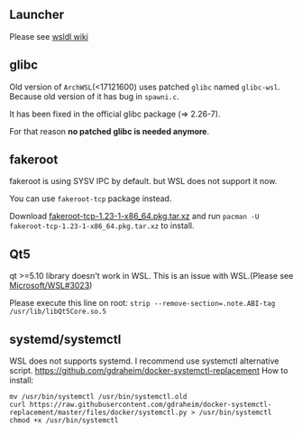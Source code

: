 ## Launcher
Please see [wsldl wiki](https://github.com/yuk7/wsldl/wiki)

## glibc
Old version of `ArchWSL`(<17121600) uses patched `glibc` named `glibc-wsl`. Because old version of it has bug in `spawni.c`.

It has been fixed in the official glibc package (=> 2.26-7).

For that reason **no patched glibc is needed anymore**.


## fakeroot
fakeroot is using SYSV IPC by default.
but WSL does not support it now.

You can use `fakeroot-tcp` package instead.

Download [fakeroot-tcp-1.23-1-x86_64.pkg.tar.xz](https://github.com/yuk7/arch-prebuilt/releases/download/18082100/fakeroot-tcp-1.23-1-x86_64.pkg.tar.xz) and run ```pacman -U fakeroot-tcp-1.23-1-x86_64.pkg.tar.xz``` to install.

## Qt5
qt >=5.10 library doesn't work in WSL. This is an issue with WSL.(Please see [Microsoft/WSL#3023](https://github.com/Microsoft/WSL/issues/3023))

Please execute this line on root:
```strip --remove-section=.note.ABI-tag /usr/lib/libQt5Core.so.5```

## systemd/systemctl
WSL does not supports systemd.
I recommend use systemctl alternative script.
https://github.com/gdraheim/docker-systemctl-replacement
How to install:
```
mv /usr/bin/systemctl /usr/bin/systemctl.old
curl https://raw.githubusercontent.com/gdraheim/docker-systemctl-replacement/master/files/docker/systemctl.py > /usr/bin/systemctl
chmod +x /usr/bin/systemctl
```